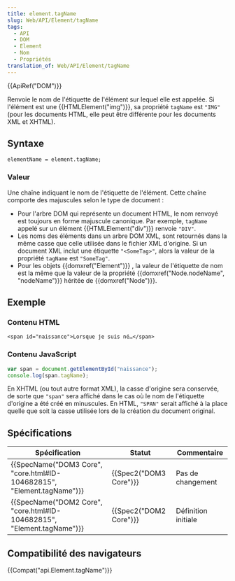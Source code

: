 ```yaml
---
title: element.tagName
slug: Web/API/Element/tagName
tags:
  - API
  - DOM
  - Element
  - Nom
  - Propriétés
translation_of: Web/API/Element/tagName
---
```

{{ApiRef("DOM")}}

Renvoie le nom de l'étiquette de l'élément sur lequel elle est appelée. Si l'élément est une {{HTMLElement("img")}}, sa propriété `tagName` est `"IMG"` (pour les documents HTML, elle peut être différente pour les documents XML et XHTML).

## Syntaxe

    elementName = element.tagName;

### Valeur

Une chaîne indiquant le nom de l'étiquette de l'élément. Cette chaîne comporte des majuscules selon le type de document :

- Pour l'arbre DOM qui représente un document HTML, le nom renvoyé est toujours en forme majuscule canonique. Par exemple, `tagName` appelé sur un élément {{HTMLElement("div")}} renvoie `"DIV"`.
- Les noms des éléments dans un arbre DOM XML, sont retournés dans la même casse que celle utilisée dans le fichier XML d'origine. Si un document XML inclut une étiquette `"<SomeTag>"`, alors la valeur de la propriété `tagName` est `"SomeTag"`.
- Pour les objets {{domxref("Element")}} , la valeur de l'étiquette de nom est la même que la valeur de la propriété {{domxref("Node.nodeName", "nodeName")}} héritée de {{domxref("Node")}}.

## Exemple

### Contenu HTML

    <span id="naissance">Lorsque je suis né…</span>

### Contenu JavaScript

```js
var span = document.getElementById("naissance");
console.log(span.tagName);
```

En XHTML (ou tout autre format XML), la casse d'origine sera conservée, de sorte que `"span"` sera affiché dans le cas où le nom de l'étiquette d'origine a été créé en minuscules. En HTML, `"SPAN"` serait affiché à la place quelle que soit la casse utilisée lors de la création du document original.

## Spécifications

| Spécification                                                                                | Statut                       | Commentaire         |
| -------------------------------------------------------------------------------------------- | ---------------------------- | ------------------- |
| {{SpecName("DOM3 Core", "core.html#ID-104682815", "Element.tagName")}} | {{Spec2("DOM3 Core")}} | Pas de changement   |
| {{SpecName("DOM2 Core", "core.html#ID-104682815", "Element.tagName")}} | {{Spec2("DOM2 Core")}} | Définition initiale |

## Compatibilité des navigateurs

{{Compat("api.Element.tagName")}}
